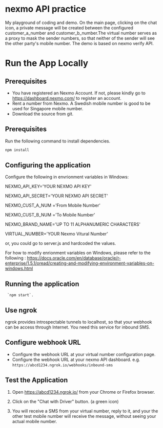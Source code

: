 # nexmo API practice 
My playground of coding and demo. On the main page, clicking on the chat icon, a private message will be created between the configured customer_a_number and customer_b_number.The virtual number serves as a proxy to mask the sender numbers, so that neither of the sender will see the other party's mobile number.
The demo is based on nexmo verify API. 

# Run the App Locally

## Prerequisites
* You have registered an Nexmo Account. If not, please kindly go to https://dashboard.nexmo.com/ to register an account.
* Rent a number from Nexmo. A Swedish mobile number is good to be used for Singapore mobile number.
* Download the source from git.

## Prerequisites
Run the following command to install dependencies.

```bash
npm install
```

## Configuring the application

Configure the following in envrionment variables in Windows:

NEXMO_API_KEY='YOUR NEXMO API KEY'

NEXMO_API_SECRET='YOUR NEXMO API SECRET'

NEXMO_CUST_A_NUM ='From Mobile Number'

NEXMO_CUST_B_NUM ='To Mobile Number'

NEXMO_BRAND_NAME='UP TO 11 ALPHANUMERIC CHARACTERS'

VIRTUAL_NUMBER='YOUR Nexmo Vitural Number'

or, you could go to server.js and hardcoded the values.

For how to modify enrionment variables on Windows, please refer to the following :
https://docs.oracle.com/en/database/oracle/r-enterprise/1.5.1/oread/creating-and-modifying-environment-variables-on-windows.html

## Running the application
```
 `npm start`.
```
## Use ngrok 
ngrok provides introspectable tunnels to localhost, so that your webhook can be access through Internet.
You need this service for inbound SMS. 

## Configure webhook URL
* Configure the webhook URL at your virtual number configuration page.
* Configure the webhook URL at your nexmo API dashboard. 
 e.g. `https://abcd1234.ngrok.io/webhooks/inbound-sms`
 
 
## Test the Application

1. Open https://abcd1234.ngrok.io/ from your Chrome or Firefox browser.

2. Click on the "Chat with Driver" button. (a green icon)

3. You will receive a SMS from your virtual number, reply to it, and your the other test mobile number will receive the message, without seeing your actual mobile number.


